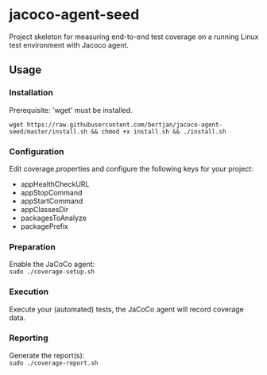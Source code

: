 # jacoco-agent-seed
Project skeleton for measuring end-to-end test coverage on a running Linux test environment with Jacoco agent.

## Usage

### Installation
Prerequisite: 'wget' must be installed.
```
wget https://raw.githubusercontent.com/bertjan/jacoco-agent-seed/master/install.sh && chmod +x install.sh && ./install.sh
```


### Configuration
Edit coverage.properties and configure the following keys for your project:
* appHealthCheckURL
* appStopCommand
* appStartCommand
* appClassesDir
* packagesToAnalyze
* packagePrefix


### Preparation
Enable the JaCoCo agent:  
```sudo ./coverage-setup.sh```

### Execution
Execute your (automated) tests, the JaCoCo agent will record coverage data.

### Reporting
Generate the report(s):  
```sudo ./coverage-report.sh```